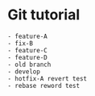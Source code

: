 # Git tutorial

    - feature-A
    - fix-B
    - feature-C
    - feature-D
    - old branch
    - develop
    - hotfix-A revert test
    - rebase reword test
